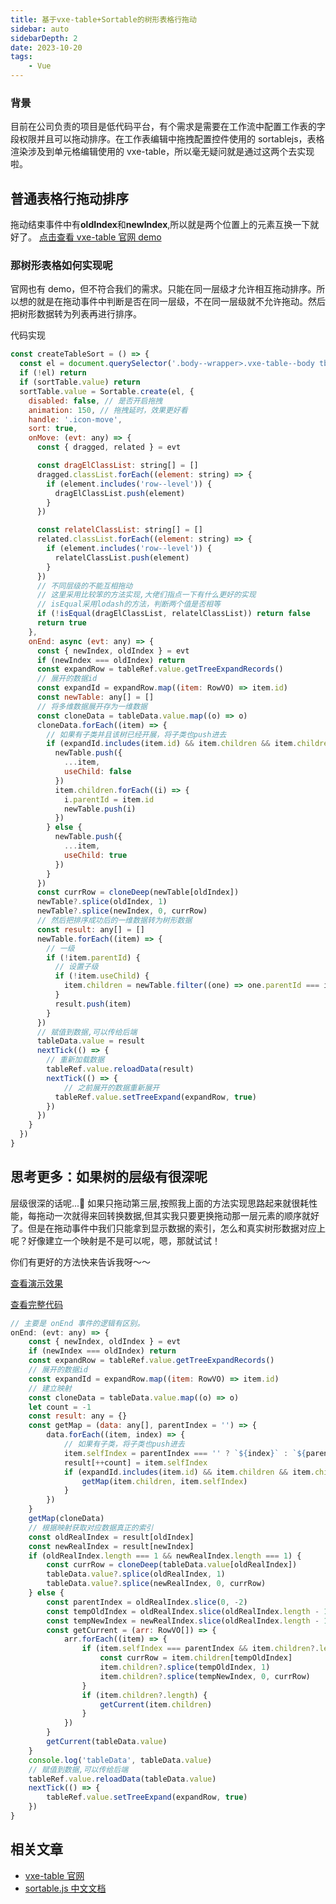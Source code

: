 ```yaml
---
title: 基于vxe-table+Sortable的树形表格行拖动
sidebar: auto
sidebarDepth: 2
date: 2023-10-20
tags:
    - Vue
---
```


### 背景

目前在公司负责的项目是低代码平台，有个需求是需要在工作流中配置工作表的字段权限并且可以拖动排序。在工作表编辑中拖拽配置控件使用的 sortablejs，表格渲染涉及到单元格编辑使用的 vxe-table，所以毫无疑问就是通过这两个去实现啦。

## 普通表格行拖动排序

拖动结束事件中有**oldIndex**和**newIndex**,所以就是两个位置上的元素互换一下就好了。
[点击查看 vxe-table 官网 demo](https://vxetable.cn/other4/#/table/other/sortableRow)

### 那树形表格如何实现呢

官网也有 demo，但不符合我们的需求。只能在同一层级才允许相互拖动排序。所以想的就是在拖动事件中判断是否在同一层级，不在同一层级就不允许拖动。然后把树形数据转为列表再进行排序。

代码实现

```js
const createTableSort = () => {
  const el = document.querySelector('.body--wrapper>.vxe-table--body tbody') as HTMLElement
  if (!el) return
  if (sortTable.value) return
  sortTable.value = Sortable.create(el, {
    disabled: false, // 是否开启拖拽
    animation: 150, // 拖拽延时，效果更好看
    handle: '.icon-move',
    sort: true,
    onMove: (evt: any) => {
      const { dragged, related } = evt

      const dragElClassList: string[] = []
      dragged.classList.forEach((element: string) => {
        if (element.includes('row--level')) {
          dragElClassList.push(element)
        }
      })

      const relatelClassList: string[] = []
      related.classList.forEach((element: string) => {
        if (element.includes('row--level')) {
          relatelClassList.push(element)
        }
      })
      // 不同层级的不能互相拖动
      // 这里采用比较笨的方法实现,大佬们指点一下有什么更好的实现
      // isEqual采用lodash的方法，判断两个值是否相等
      if (!isEqual(dragElClassList, relatelClassList)) return false
      return true
    },
    onEnd: async (evt: any) => {
      const { newIndex, oldIndex } = evt
      if (newIndex === oldIndex) return
      const expandRow = tableRef.value.getTreeExpandRecords()
      // 展开的数据id
      const expandId = expandRow.map((item: RowVO) => item.id)
      const newTable: any[] = []
      // 将多维数据展开存为一维数据
      const cloneData = tableData.value.map((o) => o)
      cloneData.forEach((item) => {
        // 如果有子类并且该树已经开展，将子类也push进去
        if (expandId.includes(item.id) && item.children && item.children.length > 0) {
          newTable.push({
            ...item,
            useChild: false
          })
          item.children.forEach((i) => {
            i.parentId = item.id
            newTable.push(i)
          })
        } else {
          newTable.push({
            ...item,
            useChild: true
          })
        }
      })
      const currRow = cloneDeep(newTable[oldIndex])
      newTable?.splice(oldIndex, 1)
      newTable?.splice(newIndex, 0, currRow)
      // 然后把排序成功后的一维数据转为树形数据
      const result: any[] = []
      newTable.forEach((item) => {
        // 一级
        if (!item.parentId) {
          // 设置子级
          if (!item.useChild) {
            item.children = newTable.filter((one) => one.parentId === item.id)
          }
          result.push(item)
        }
      })
      // 赋值到数据,可以传给后端
      tableData.value = result
      nextTick(() => {
        // 重新加载数据
        tableRef.value.reloadData(result)
        nextTick(() => {
            // 之前展开的数据重新展开
          tableRef.value.setTreeExpand(expandRow, true)
        })
      })
    }
  })
}
```

## 思考更多：如果树的层级有很深呢

层级很深的话呢...🤔 如果只拖动第三层,按照我上面的方法实现思路起来就很耗性能，每拖动一次就得来回转换数据,但其实我只要更换拖动那一层元素的顺序就好了。但是在拖动事件中我们只能拿到显示数据的索引，怎么和真实树形数据对应上呢？好像建立一个映射是不是可以呢，嗯，那就试试！

你们有更好的方法快来告诉我呀～～

[查看演示效果](https://april-tong.cn/sycamore-cottage/#/dashboard/table)

[查看完整代码](https://github.com/AprilTong/sycamore-cottage/blob/master/src/pages/dashboard/table.vue)

```js
// 主要是 onEnd 事件的逻辑有区别。
onEnd: (evt: any) => {
    const { newIndex, oldIndex } = evt
    if (newIndex === oldIndex) return
    const expandRow = tableRef.value.getTreeExpandRecords()
    // 展开的数据id
    const expandId = expandRow.map((item: RowVO) => item.id)
    // 建立映射
    const cloneData = tableData.value.map((o) => o)
    let count = -1
    const result: any = {}
    const getMap = (data: any[], parentIndex = '') => {
        data.forEach((item, index) => {
            // 如果有子类，将子类也push进去
            item.selfIndex = parentIndex === '' ? `${index}` : `${parentIndex}-${index}`
            result[++count] = item.selfIndex
            if (expandId.includes(item.id) && item.children && item.children.length > 0) {
                getMap(item.children, item.selfIndex)
            }
        })
    }
    getMap(cloneData)
    // 根据映射获取对应数据真正的索引
    const oldRealIndex = result[oldIndex]
    const newRealIndex = result[newIndex]
    if (oldRealIndex.length === 1 && newRealIndex.length === 1) {
        const currRow = cloneDeep(tableData.value[oldRealIndex])
        tableData.value?.splice(oldRealIndex, 1)
        tableData.value?.splice(newRealIndex, 0, currRow)
    } else {
        const parentIndex = oldRealIndex.slice(0, -2)
        const tempOldIndex = oldRealIndex.slice(oldRealIndex.length - 1)
        const tempNewIndex = newRealIndex.slice(oldRealIndex.length - 1)
        const getCurrent = (arr: RowVO[]) => {
            arr.forEach((item) => {
                if (item.selfIndex === parentIndex && item.children?.length) {
                    const currRow = item.children[tempOldIndex]
                    item.children?.splice(tempOldIndex, 1)
                    item.children?.splice(tempNewIndex, 0, currRow)
                }
                if (item.children?.length) {
                    getCurrent(item.children)
                }
            })
        }
        getCurrent(tableData.value)
    }
    console.log('tableData', tableData.value)
    // 赋值到数据,可以传给后端
    tableRef.value.reloadData(tableData.value)
    nextTick(() => {
        tableRef.value.setTreeExpand(expandRow, true)
    })
}
```

## 相关文章

-   [vxe-table 官网](https://vxetable.cn/#/table/start/install)
-   [sortable.js 中文文档](https://www.itxst.com/sortablejs/neuinffi.html)
